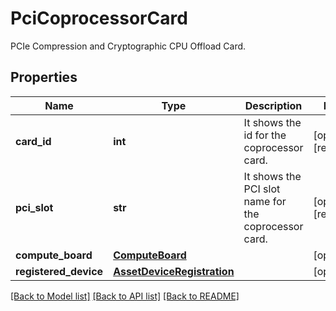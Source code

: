 # PciCoprocessorCard

PCIe Compression and Cryptographic CPU Offload Card. 
## Properties
Name | Type | Description | Notes
------------ | ------------- | ------------- | -------------
**card_id** | **int** | It shows the id for the coprocessor card.   | [optional] [readonly] 
**pci_slot** | **str** | It shows the PCI slot name for the coprocessor card.    | [optional] [readonly] 
**compute_board** | [**ComputeBoard**](.md) |  | [optional] 
**registered_device** | [**AssetDeviceRegistration**](.md) |  | [optional] 

[[Back to Model list]](../README.md#documentation-for-models) [[Back to API list]](../README.md#documentation-for-api-endpoints) [[Back to README]](../README.md)


